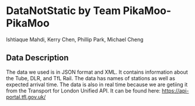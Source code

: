 # DataNotStatic by Team PikaMoo-PikaMoo

Ishtiaque Mahdi, Kerry Chen, Phillip Park, Michael Cheng

## Data Description

  The data we used is in JSON format and XML. It contains information about the Tube, DLR, and TfL Rail. The data has names of stations as well as expected arrival time. The data is also in real time because we are getiing it from the Transport for London Unified API. It can be found here: https://api-portal.tfl.gov.uk/


